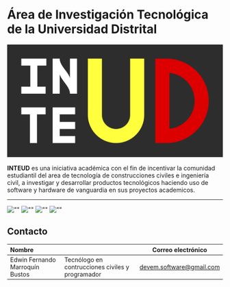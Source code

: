 # **Área de Investigación Tecnológica de la Universidad Distrital**

!["INTEUD"](https://github.com/inteud/hydro/blob/main/public/logo.png?raw=true "INTEUD LOGO")

**INTEUD** es una iniciativa académica con el fin de incentivar la comunidad estudiantil del area de tecnología de construcciones civiles e ingeniería civil, a investigar y desarrollar productos tecnológicos haciendo uso de software y hardware de vanguardia en sus proyectos academicos.

---

![""](https://img.shields.io/github/issues/inteud/hydro?style=for-the-badge "issues")
![""](https://img.shields.io/github/forks/inteud/hydro?style=for-the-badge "forks")
![""](https://img.shields.io/github/stars/inteud/hydro?style=for-the-badge "stars")
![""](https://img.shields.io/github/license/inteud/hydro?style=for-the-badge "license")

## Contacto

|Nombre||Correo electrónico|
|:--|:--|:--:|
|Edwin Fernando Marroquín Bustos|Tecnólogo en contrucciones civiles y programador| devem.software@gmail.com|

## 
